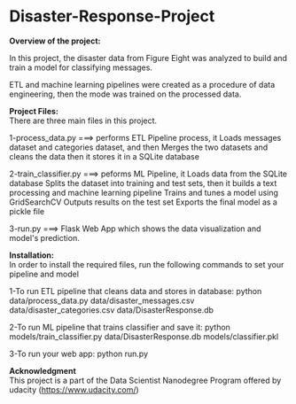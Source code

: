 
# Disaster-Response-Project
<b>Overview of the project:  </b>

In this project, the disaster data from Figure Eight was analyzed to build and train a model for classifying messages.

ETL and machine learning pipelines were created as a procedure of data engineering, then the mode was trained on the processed data.


<b>Project Files: </b><br>
There are three main files in this project.

1-process_data.py ===> performs ETL Pipeline process, it Loads  messages dataset and categories dataset, and then Merges the two datasets and cleans the data then it stores it in a SQLite database

2-train_classifier.py ===> peforms ML Pipeline, it Loads data from the SQLite database Splits the dataset into training and test sets, then it builds a text processing and machine learning pipeline Trains and tunes a model using GridSearchCV Outputs results on the test set Exports the final model as a pickle file

3-run.py ===> Flask Web App which shows the data visualization and model's prediction.




<b> Installation: </b><br>
In order to install the required files, run the following commands to set your pipeline and model

1-To run ETL pipeline that cleans data and stores in database:
 python data/process_data.py data/disaster_messages.csv data/disaster_categories.csv data/DisasterResponse.db

2-To run ML pipeline that trains classifier and save it:
 python models/train_classifier.py data/DisasterResponse.db models/classifier.pkl

3-To run your web app:
 python run.py



<b>Acknowledgment </b><br>
This project is a part of the Data Scientist Nanodegree Program offered by udacity (https://www.udacity.com/)
